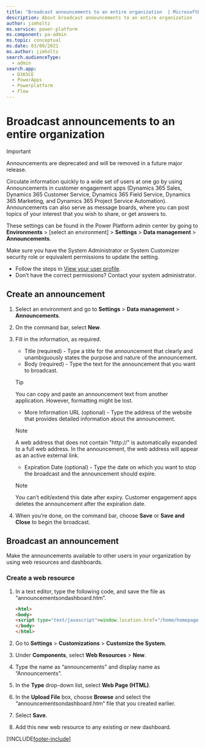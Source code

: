 ```yaml
---
title: "Broadcast announcements to an entire organization  | MicrosoftDocs"
description: About broadcast announcements to an entire organization 
author: jimholtz
ms.service: power-platform
ms.component: pa-admin
ms.topic: conceptual
ms.date: 03/09/2021
ms.author: jimholtz 
search.audienceType: 
  - admin
search.app:
  - D365CE
  - PowerApps
  - Powerplatform
  - Flow
---
```

# Broadcast announcements to an entire organization 

> [!IMPORTANT]
> Announcements are deprecated and will be removed in a future major release.

Circulate information quickly to a wide set of users at one go by using Announcements in customer engagement apps (Dynamics 365 Sales, Dynamics 365 Customer Service, Dynamics 365 Field Service, Dynamics 365 Marketing, and Dynamics 365 Project Service Automation). Announcements can also serve as message boards, where you can post topics of your interest that you wish to share, or get answers to.

These settings can be found in the Power Platform admin center by going to **Environments** > [select an environment] > **Settings** > **Data management** > **Announcements**.

Make sure you have the System Administrator or System Customizer security role or equivalent permissions to update the setting.

- Follow the steps in [View your user profile](https://docs.microsoft.com/powerapps/user/view-your-user-profile).
- Don’t have the correct permissions? Contact your system administrator.

## Create an announcement

1. Select an environment and go to **Settings** > **Data management** > **Announcements**.

2. On the command bar, select **New**.

3. Fill in the information, as required. 

   - Title (required) - Type a title for the announcement that clearly and unambiguously states the purpose and nature of the announcement.
   - Body (required) - Type the text for the announcement that you want to broadcast.

   > [!TIP]
   > You can copy and paste an announcement text from another application. However, formatting might be lost.

   - More Information URL (optional) - Type the address of the website that provides detailed information about the announcement. 

   > [!NOTE]
   > A web address that does not contain "http://" is automatically expanded to a full web address. In the announcement, the web address will appear as an active external link.

   - Expiration Date (optional) - Type the date on which you want to stop the broadcast and the announcement should expire.

   > [!NOTE]
   > You can’t edit/extend this date after expiry. Customer engagement apps deletes the announcement after the expiration date.

4. When you’re done, on the command bar, choose **Save** or **Save and Close** to begin the broadcast.

## Broadcast an announcement

Make the announcements available to other users in your organization by using web resources and dashboards.

### Create a web resource

1. In a text editor, type the following code, and save the file as “announcementsondashboard.htm”.

    ```html  
    <html>
    <body>
    <script type="text/javascript">window.location.href="/home/homepage/home_news.aspx?pagemode=iframe";</script>
    </body>
    </html>
    ```  

2. Go to **Settings** > **Customizations** > **Customize the System**.

3. Under **Components**, select **Web Resources** > **New**.

4. Type the name as “announcements” and display name as “Announcements”.

5. In the **Type** drop-down list, select **Web Page (HTML)**.

6. In the **Upload File** box, choose **Browse** and select the “announcementsondashboard.htm” file that you created earlier.

7. Select **Save**.

8. Add this new web resource to any existing or new dashboard.


[!INCLUDE[footer-include](../includes/footer-banner.md)]